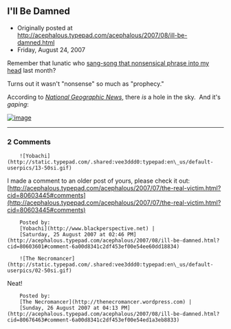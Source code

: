 ## I'll Be Damned

 * Originally posted at http://acephalous.typepad.com/acephalous/2007/08/ill-be-damned.html
 * Friday, August 24, 2007



Remember that lunatic who [sang-song that nonsensical phrase into my head](http://acephalous.typepad.com/acephalous/2007/08/on-earworms.html) last month?  

Turns out it wasn't "nonsense" so much as "prophecy."  

According to [_National Geographic News_](http://news.nationalgeographic.com/news/2007/08/070824-hole-sky\_2.html), there _is_ a hole in the sky.  And it's _gaping_:

[![image](http://acephalous.typepad.com/photos/uncategorized/2007/08/24/070824holesky\_big.jpg)](http://news.nationalgeographic.com/news/2007/08/070824-hole-sky.html)

		

* * *

### 2 Comments 

		

                
[]()

	

		![Yobachi](http://static.typepad.com/.shared:vee3ddd0:typepad:en\_us/default-userpics/13-50si.gif)
	

	

		

I made a comment to an older post of yours, please check it out: [http://acephalous.typepad.com/acephalous/2007/07/the-real-victim.html?cid=80603445#comments](http://acephalous.typepad.com/acephalous/2007/07/the-real-victim.html?cid=80603445#comments)

	

		Posted by:
		[Yobachi](http://www.blackperspective.net) |
		[Saturday, 25 August 2007 at 02:46 PM](http://acephalous.typepad.com/acephalous/2007/08/ill-be-damned.html?cid=80603601#comment-6a00d8341c2df453ef00e54ee60dd18834)

[]()

	

		![The Necromancer](http://static.typepad.com/.shared:vee3ddd0:typepad:en\_us/default-userpics/02-50si.gif)
	

	

		

Neat!

	

		Posted by:
		[The Necromancer](http://thenecromancer.wordpress.com) |
		[Sunday, 26 August 2007 at 04:13 PM](http://acephalous.typepad.com/acephalous/2007/08/ill-be-damned.html?cid=80676463#comment-6a00d8341c2df453ef00e54ed1a3eb8833)

		

        